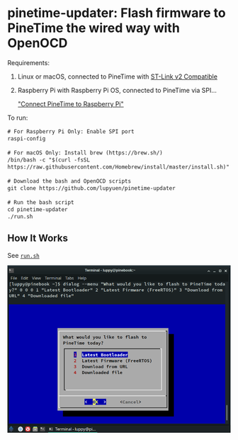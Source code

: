 # pinetime-updater: Flash firmware to PineTime the wired way with OpenOCD

Requirements:

1.  Linux or macOS, connected to PineTime with [ST-Link v2 Compatible](https://www.aliexpress.com/wholesale?catId=0&initiative_id=SB_20180924134644&SearchText=st-link+v2&switch_new_app=y)

1.  Raspberry Pi with Raspberry Pi OS, connected to PineTime via SPI...

    ["Connect PineTime to Raspberry Pi"](https://github.com/lupyuen/visual-embedded-rust/blob/master/README.md#connect-pinetime-to-raspberry-pi)

To run:

```
# For Raspberry Pi Only: Enable SPI port
raspi-config

# For macOS Only: Install brew (https://brew.sh/)
/bin/bash -c "$(curl -fsSL https://raw.githubusercontent.com/Homebrew/install/master/install.sh)"

# Download the bash and OpenOCD scripts
git clone https://github.com/lupyuen/pinetime-updater

# Run the bash script
cd pinetime-updater
./run.sh

```

## How It Works

See [`run.sh`](run.sh)

![](pinetime-updater.png)
